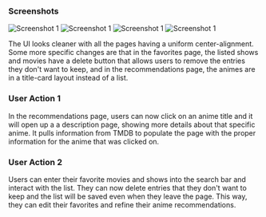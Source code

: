 ### Screenshots

![Screenshot 1](https://github.com/calcodeus/COGS121/tree/master/images/M5_1.png)
![Screenshot 1](https://github.com/calcodeus/COGS121/tree/master/images/M5_2.png)
![Screenshot 1](https://github.com/calcodeus/COGS121/tree/master/images/M5_3.png)
![Screenshot 1](https://github.com/calcodeus/COGS121/tree/master/images/M5_4.png)

The UI looks cleaner with all the pages having a 
uniform center-alignment. Some more specific 
changes are that in the favorites page, the listed
shows and movies have a delete button that allows
users to remove the entries they don't want to
keep, and in the recommendations page, the animes
are in a title-card layout instead of a list.

### User Action 1

In the recommendations page, users can now click
on an anime title and it will open up a
a description page, showing more details 
about that specific anime. It pulls 
information from TMDB to populate the
page with the proper information for the
anime that was clicked on.

### User Action 2

Users can enter their favorite movies
and shows into the search bar and interact
with the list. They can now delete 
entries that they don't want to keep
and the list will be saved even when 
they leave the page. This way, they can
edit their favorites and refine their 
anime recommendations.

